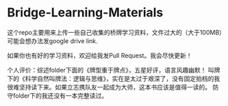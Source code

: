 # Bridge-Learning-Materials

这个repo主要用来上传一些自己收集的桥牌学习资料，文件过大的（大于100MB）可能会想办法发google drive link.

如果你也有好的学习资料，欢迎给我发Pull Request。我会尽快更新！

个人评价：综述folder下面的《牌型重于牌点》，五星好评，语言风趣幽默！
叫牌下的《科学自然叫牌法：逻辑与思维》，实在是太过于艰深了，没有固定拍档的我很难坚持读下来。如果立志携队友一起成为大师，这本书应该是值得一读的。
防守folder下的我还没有一本完整读过。

